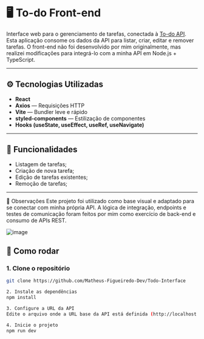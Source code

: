 # 🖥️ To-do Front-end

Interface web para o gerenciamento de tarefas, conectada à [To-do API]([https://github.com/Matheus-Figueiredo-Dev/Todo-api]). Esta aplicação consome os dados da API para listar, criar, editar e remover tarefas. O front-end não foi desenvolvido por mim originalmente, mas realizei modificações para integrá-lo com a minha API em Node.js + TypeScript.

---

## ⚙️ Tecnologias Utilizadas

- **React**
- **Axios** — Requisições HTTP
- **Vite** — Bundler leve e rápido
- **styled-components** — Estilização de componentes
- **Hooks (useState, useEffect, useRef, useNavigate)**

---

## 🔧 Funcionalidades

- Listagem de tarefas;
- Criação de nova tarefa;
- Edição de tarefas existentes;
- Remoção de tarefas;

---

🧠 Observações
Este projeto foi utilizado como base visual e adaptado para se conectar com minha própria API. A lógica de integração, endpoints e testes de comunicação foram feitos por mim como exercício de back-end e consumo de APIs REST.

![image](https://github.com/user-attachments/assets/8ccb753d-443a-45a7-adac-90168d3c8acb)

## 🚀 Como rodar

### 1. Clone o repositório

```bash
git clone https://github.com/Matheus-Figueiredo-Dev/Todo-Interface

2. Instale as dependências
npm install

3. Configure a URL da API
Edite o arquivo onde a URL base da API está definida (http://localhost:5173/) e aponte para o back-end:

4. Inicie o projeto
npm run dev
